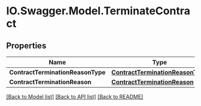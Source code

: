 # IO.Swagger.Model.TerminateContract
## Properties

Name | Type | Description | Notes
------------ | ------------- | ------------- | -------------
**ContractTerminationReasonType** | [**ContractTerminationReasonType**](ContractTerminationReasonType.md) |  | 
**ContractTerminationReason** | [**ContractTerminationReason**](ContractTerminationReason.md) |  | [optional] 

[[Back to Model list]](../README.md#documentation-for-models) [[Back to API list]](../README.md#documentation-for-api-endpoints) [[Back to README]](../README.md)

